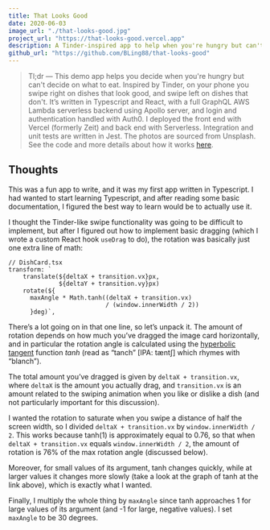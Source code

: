 ```yaml
---
title: That Looks Good
date: 2020-06-03
image_url: "./that-looks-good.jpg"
project_url: "https://that-looks-good.vercel.app"
description: A Tinder-inspired app to help when you're hungry but can't decide what to eat.
github_url: "https://github.com/BLing88/that-looks-good"
---
```


> Tl;dr &mdash; This demo app helps you decide when you're hungry but can't decide on what to eat. Inspired by Tinder, on your phone you swipe right on dishes that look good, and swipe left on dishes that don't. It’s written in Typescript and React, with a full GraphQL AWS Lambda serverless backend using Apollo server, and login and authentication handled with Auth0. I deployed the front end with Vercel (formerly Zeit) and back end with Serverless. Integration and unit tests are written in Jest. The photos are sourced from Unsplash. See the code and more details about how it works [here][github repo].

## Thoughts

This was a fun app to write, and it was my first app written in Typescript. I had wanted to start learning Typescript, and after reading some basic documentation, I figured the best way to learn would be to actually use it.

I thought the Tinder-like swipe functionality was going to be difficult to implement, but after I figured out how to implement basic dragging (which I wrote a custom React hook `useDrag` to do), the rotation was basically just one extra line of math:

```jsx{6-7}
// DishCard.tsx
transform: `
    translate(${deltaX + transition.vx}px,
              ${deltaY + transition.vy}px)
    rotate(${
      maxAngle * Math.tanh((deltaX + transition.vx)
                           / (window.innerWidth / 2))
      }deg)`,
```

There’s a lot going on in that one line, so let’s unpack it. The amount of rotation depends on how much you’ve dragged the image card horizontally, and in particular the rotation angle is calculated using the [hyperbolic tangent][tanh] function _tanh_ (read as “tanch” [IPA: tæntʃ] which rhymes with “blanch”).

The total amount you’ve dragged is given by `deltaX + transition.vx`, where `deltaX` is the amount you actually drag, and `transition.vx` is an amount related to the swiping animation when you like or dislike a dish (and not particularly important for this discussion).

I wanted the rotation to saturate when you swipe a distance of half the screen width, so I divided `deltaX + transition.vx` by `window.innerWidth / 2`. This works because tanh(1) is approximately equal to 0.76, so that when `deltaX + transition.vx` equals `window.innerWidth / 2`, the amount of rotation is 76% of the max rotation angle (discussed below).

Moreover, for small values of its argument, tanh changes quickly, while at larger values it changes more slowly (take a look at the graph of tanh at the link above), which is exactly what I wanted.

Finally, I multiply the whole thing by `maxAngle` since tanh approaches 1 for large values of its argument (and -1 for large, negative values). I set `maxAngle` to be 30 degrees.

[github repo]: https://github.com/BLing88/that-looks-good
[tanh]: https://mathworld.wolfram.com/HyperbolicTangent.html
